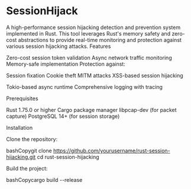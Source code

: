 # SessionHijack

A high-performance session hijacking detection and prevention system implemented in Rust. This tool leverages Rust's memory safety and zero-cost abstractions to provide real-time monitoring and protection against various session hijacking attacks.
Features

Zero-cost session token validation
Async network traffic monitoring
Memory-safe implementation
Protection against:

Session fixation
Cookie theft
MITM attacks
XSS-based session hijacking


Tokio-based async runtime
Comprehensive logging with tracing

Prerequisites

Rust 1.75.0 or higher
Cargo package manager
libpcap-dev (for packet capture)
PostgreSQL 14+ (for session storage)

Installation

Clone the repository:

bashCopygit clone https://github.com/yourusername/rust-session-hijacking.git
cd rust-session-hijacking

Build the project:

bashCopycargo build --release
